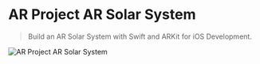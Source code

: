 # AR Project AR Solar System

> Build an AR Solar System with Swift and ARKit for iOS Development.

![AR Project AR Solar System](https://i.imgur.com/IL9SdwF.png "AR Project AR Solar System")
